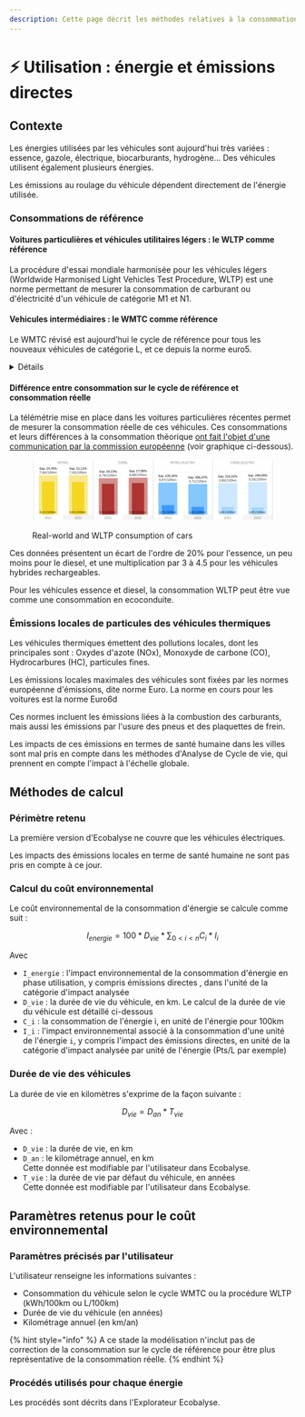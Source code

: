 ```yaml
---
description: Cette page décrit les méthodes relatives à la consommation des véhicules.
---
```


# ⚡ Utilisation : énergie et émissions directes

## Contexte

Les énergies utilisées par les véhicules sont aujourd'hui très variées : essence, gazole, électrique, biocarburants, hydrogène... Des véhicules utilisent également plusieurs énergies.

Les émissions au roulage du véhicule dépendent directement de l'énergie utilisée.

### Consommations de référence

#### Voitures particulières et véhicules utilitaires légers : le WLTP comme référence

La procédure d'essai mondiale harmonisée pour les véhicules légers (Worldwide Harmonised Light Vehicles Test Procedure, WLTP) est une norme permettant de mesurer la consommation de carburant ou d'électricité d'un véhicule de catégorie M1 et N1.

#### Vehicules intermédiaires : le WMTC comme référence

Le WMTC révisé est aujourd’hui le cycle de référence pour tous les nouveaux véhicules de catégorie L, et ce depuis la norme euro5.

<details>

<summary>Détails</summary>

La documentation technique est disponible ici :  [https://unece.org/transport/standards/transport/vehicle-regulations-wp29/global-technical-regulations-gtrs](https://unece.org/transport/standards/transport/vehicle-regulations-wp29/global-technical-regulations-gtrs)

Un rapport de la Commission EU de 2018 sur « les effets de la phase environnementale Euro 5 en ce qui concerne les véhicules de catégorie L » indique : « Les résultats de l’étude ont établi que l’utilisation du cycle WMTC était pertinente pour tous les véhicules de catégorie L. Il contribue à une meilleure protection de l’environnement dans des conditions d’utilisation réelles que les cycles de conduite actuellement utilisés. » [https://www.europarl.europa.eu/RegData/docs\_autres\_institutions/commission\_europeenne/com/2018/0136/COM\_COM(2018)0136\_FR.pdf](https://www.europarl.europa.eu/RegData/docs_autres_institutions/commission_europeenne/com/2018/0136/COM_COM\(2018\)0136_FR.pdf)

Le cycle comporte 3 phases, applicable ou non selon la vitesse maximale du véhicule. De plus les vitesses sont tronquées pour les véhicules limités à 45km/h ou moins (voir graphique ci-dessous).

<figure><img src="../../../.gitbook/assets/image (2) (1) (1) (1).png" alt=""><figcaption></figcaption></figure>

</details>

#### Différence entre consommation sur le cycle de référence et consommation réelle

La télémétrie mise en place dans les voitures particulières récentes permet de mesurer la consommation réelle de ces véhicules. Ces consommations et leurs différences à la consommation théorique [ont fait l'objet d'une communication par la commission européenne](https://climate.ec.europa.eu/news-your-voice/news/first-commission-report-real-world-co2-emissions-cars-and-vans-using-data-board-fuel-consumption-2024-03-18_en) (voir graphique ci-dessous).&#x20;

<figure><img src="../../../.gitbook/assets/image (1).png" alt=""><figcaption><p>Real-world and WLTP consumption of cars</p></figcaption></figure>

Ces données présentent un écart de l'ordre de 20% pour l'essence, un peu moins pour le diesel, et une multiplication par 3 à 4.5 pour les véhicules hybrides rechargeables.

Pour les véhicules essence et diesel, la consommation WLTP peut être vue comme une consommation en ecoconduite.

### Émissions locales de particules des véhicules thermiques

Les véhicules thermiques émettent des pollutions locales, dont les principales sont : Oxydes d'azote (NOx), Monoxyde de carbone (CO), Hydrocarbures (HC), particules fines.

Les émissions locales maximales des véhicules sont fixées par les normes européenne d'émissions, dite norme Euro. La norme en cours pour les voitures est la norme Euro6d

Ces normes incluent les émissions liées à la combustion des carburants, mais aussi les émissions par l'usure des pneus et des plaquettes de frein.

Les impacts de ces émissions en termes de santé humaine dans les villes sont mal pris en compte dans les méthodes d'Analyse de Cycle de vie, qui prennent en compte l'impact à l'échelle globale.

## Méthodes de calcul

### Périmètre retenu

La première version d'Ecobalyse ne couvre que les véhicules électriques.

Les impacts des émissions locales en terme de santé humaine ne sont pas pris en compte à ce jour.

### Calcul du coût environnemental

Le coût environnemental de la consommation d'énergie se calcule comme suit :

$$
I_{energie} = 100*D_{vie}*\sum_{0<i<n}C_i*I_i
$$

Avec&#x20;

* `I_energie` : l'impact environnemental de la consommation d'énergie en phase utilisation, y compris émissions directes , dans l'unité de la catégorie d'impact analysée
* `D_vie` : la durée de vie du véhicule, en km. Le calcul de la durée de vie du véhicule est détaillé ci-dessous
* `C_i` : la consommation de l'énergie i, en unité de l'énergie pour 100km
* `I_i` :  l'impact environnemental associé à la consommation d'une unité de l'énergie `i`, y compris l'impact des émissions directes, en unité de la catégorie d'impact analysée par unité de l'énergie (Pts/L par exemple)

### Durée de vie des véhicules

La durée de vie en kilomètres s'exprime de la façon suivante :&#x20;

$$
D_{vie}=D_{an}*T_{vie}
$$

Avec :&#x20;

* `D_vie` : la durée de vie, en km
* `D_an` : le kilométrage annuel, en km\
  Cette donnée est modifiable par l'utilisateur dans Ecobalyse.
* `T_vie` : la durée de vie par défaut du véhicule, en années\
  Cette donnée est  modifiable par l'utilisateur dans Ecobalyse.

## Paramètres retenus pour le coût environnemental

### Paramètres précisés par l'utilisateur

L'utilisateur renseigne les informations suivantes :&#x20;

* Consommation du véhicule selon le cycle WMTC ou la procédure WLTP (kWh/100km ou L/100km)
* Durée de vie du véhicule (en années)
* Kilométrage annuel (en km/an)

{% hint style="info" %}
A ce stade la modélisation n'inclut pas de correction de la consommation sur le cycle de référence pour être plus représentative de la consommation réelle.
{% endhint %}

### Procédés utilisés pour chaque énergie

Les procédés sont décrits dans l'Explorateur Ecobalyse.
